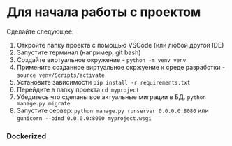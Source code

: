 # Для начала работы с проектом
Сделайте следующее:
1) Откройте папку проекта с помощью VSCode (или любой другой IDE)
2) Запустите терминал (например, git bash)
3) Создайте виртуальное окружение - `python -m venv venv`
4) Примените созданное виртуальное окржуение к среде разработки - `source venv/Scripts/activate`
5) Установите зависимости `pip install -r requirements.txt`
6) Перейдите в папку проекта `cd myproject`
7) Убедитесь что сделаны все актуальные миграции в БД. `python manage.py migrate`
8) Запустите сервер: `python manage.py runserver 0.0.0.0:8080` или `gunicorn --bind 0.0.0.0:8000 myproject.wsgi`


### Dockerized
